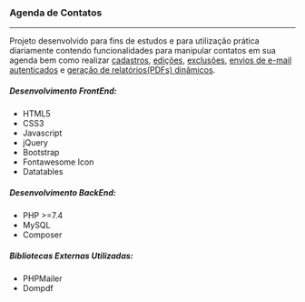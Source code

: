 <h3>Agenda de Contatos</h3>
<hr>
<p>Projeto desenvolvido para fins de estudos e para utilização prática diariamente contendo funcionalidades para manipular contatos em sua agenda bem como realizar <u>cadastros</u>, <u>edições</u>, <u>exclusões</u>, <u>envios de e-mail autenticados</u> e <u>geração de relatórios(PDFs) dinâmicos</u>.</p>

<h5>Desenvolvimento FrontEnd:</h5>
<ul>
	<li>HTML5</li>
	<li>CSS3</li>
	<li>Javascript</li>
	<li>jQuery</li>
	<li>Bootstrap</li>
	<li>Fontawesome Icon</li>
	<li>Datatables</li>
</ul>

<h5>Desenvolvimento BackEnd:</h5>
<ul>
	<li>PHP >=7.4</li>
	<li>MySQL</li>
	<li>Composer</li>
</ul>

<h5>Bibliotecas Externas Utilizadas:</h5>
<ul>
	<li>PHPMailer</li>
	<li>Dompdf</li>
</ul>